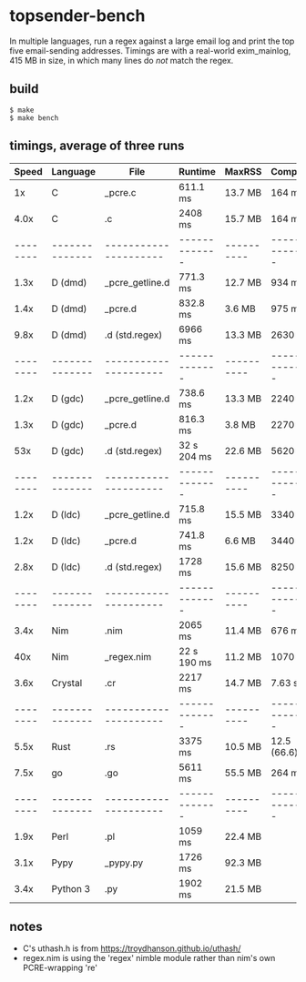 # topsender-bench
In multiple languages, run a regex against a large email log and print
the top five email-sending addresses. Timings are with a real-world
exim\_mainlog, 415 MB in size, in which many lines do *not* match the regex.

## build
```
$ make
$ make bench
```

## timings, average of three runs

|  Speed | Language     | File                | Runtime     | MaxRSS   |  Comptime     | CompRSS  |
|--------|--------------|---------------------|-------------|----------|---------------|----------|
| 1x     | C            | \_pcre.c            | 611.1 ms    | 13.7 MB  | 164 ms        | 35.0 MB  |
| 4.0x   | C            | .c                  | 2408 ms     | 15.7 MB  | 164 ms        | 34.6 MB  |
|--------|--------------|---------------------|-------------|----------|---------------|----------|
| 1.3x   | D (dmd)      | \_pcre\_getline.d   | 771.3 ms    | 12.7 MB  | 934 ms        | 161 MB   |
| 1.4x   | D (dmd)      | \_pcre.d            | 832.8 ms    | 3.6 MB   | 975 ms        | 166 MB   |
| 9.8x   | D (dmd)      | .d (std.regex)      | 6966 ms     | 13.3 MB  | 2630 ms       | 598 MB   |
|--------|--------------|---------------------|-------------|----------|---------------|----------|
| 1.2x   | D (gdc)      | \_pcre\_getline.d   | 738.6 ms    | 13.3 MB  | 2240 ms       | 185 MB   |
| 1.3x   | D (gdc)      | \_pcre.d            | 816.3 ms    | 3.8 MB   | 2270 ms       | 192 MB   |
| 53x    | D (gdc)      | .d (std.regex)      | 32 s 204 ms | 22.6 MB  | 5620 ms       | 559 MB   |
|--------|--------------|---------------------|-------------|----------|---------------|----------|
| 1.2x   | D (ldc)      | \_pcre\_getline.d   | 715.8 ms    | 15.5 MB  | 3340 ms       | 248 MB   |
| 1.2x   | D (ldc)      | \_pcre.d            | 741.8 ms    | 6.6 MB   | 3440 ms       | 254 MB   |
| 2.8x   | D (ldc)      | .d (std.regex)      | 1728 ms     | 15.6 MB  | 8250 ms       | 719 MB   |
|--------|--------------|---------------------|-------------|----------|---------------|----------|
| 3.4x   | Nim          | .nim                | 2065 ms     | 11.4 MB  | 676 ms        | 53.7 MB  |
| 40x    | Nim          | \_regex.nim         | 22 s 190 ms | 11.2 MB  | 1070 ms       | 127 MB   |
| 3.6x   | Crystal      | .cr                 | 2217 ms     | 14.7 MB  | 7.63 s        | 210 MB   |
|--------|--------------|---------------------|-------------|----------|---------------|----------|
| 5.5x   | Rust         | .rs                 | 3375 ms     | 10.5 MB  | 12.5 (66.6) s | 361 MB   |
| 7.5x   | go           | .go                 | 5611 ms     | 55.5 MB  | 264 ms        | 48.9 MB  |
|--------|--------------|---------------------|-------------|----------|---------------|----------|
| 1.9x   | Perl         | .pl                 | 1059 ms     | 22.4 MB  |               |          |
| 3.1x   | Pypy         | \_pypy.py           | 1726 ms     | 92.3 MB  |               |          |
| 3.4x   | Python 3     | .py                 | 1902 ms     | 21.5 MB  |               |          |

## notes
- C's uthash.h is from https://troydhanson.github.io/uthash/
- regex.nim is using the 'regex' nimble module rather than nim's own PCRE-wrapping 're'
